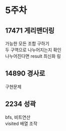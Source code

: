 # 5주차
## 17471 게리맨더링
가능한 모든 조합 구하기
<br/>
두 구역으로 나누어지는지 확인
<br/>
나누어진다면 result 최신화
링

## 14890 경사로
구현문제

## 2234 성곽
bfs, 비트연산
<br/>
visited 배열 조작
